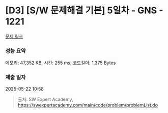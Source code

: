 # [D3] [S/W 문제해결 기본] 5일차 - GNS - 1221 

[문제 링크](https://swexpertacademy.com/main/code/problem/problemDetail.do?contestProbId=AV14jJh6ACYCFAYD) 

### 성능 요약

메모리: 47,352 KB, 시간: 255 ms, 코드길이: 1,375 Bytes

### 제출 일자

2025-05-22 10:58



> 출처: SW Expert Academy, https://swexpertacademy.com/main/code/problem/problemList.do